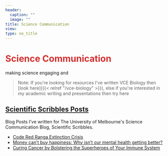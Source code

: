 ```yaml
---
header:
  caption: ""
  image: ""
title: Science Communication
view: 
type: no_title
---
```


# <span style="color:#D32F2F"> Science Communication </span>

making science engaging and 

> Note: If you're looking for resources I've written VCE Biology then [look here]({{< relref "/vce-biology" >}}), else if you're interested in my academic writing and presentations then try here 



## [**Scientific Scribbles Posts**](https://blogs.unimelb.edu.au/sciencecommunication/category/isobel-beasley/)

Blog Posts I've written for The University of Melbourne's Science Communication Blog, Scientific Scribbles. 

* [Code Red Ranga Extinction Crisis](https://blogs.unimelb.edu.au/sciencecommunication/2020/10/10/code-red-ranga-extinction-crisis/)
* [Money can’t buy happiness: Why isn’t our mental health getting better?](https://blogs.unimelb.edu.au/sciencecommunication/2020/10/05/money-cant-buy-happiness-why-isnt-our-mental-health-getting-better/)
* [Curing Cancer by Bolstering the Superheroes of Your Immune System](https://blogs.unimelb.edu.au/sciencecommunication/2020/08/23/curing-cancer-by-bolstering-the-superheroes-of-your-immune-system/)


